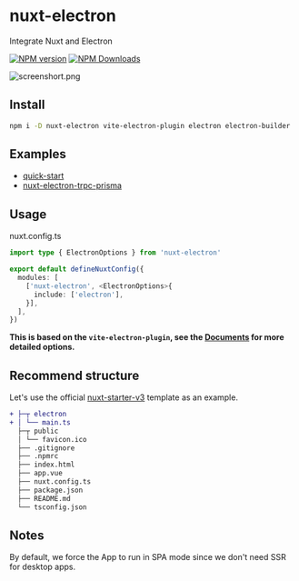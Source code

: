 # nuxt-electron

Integrate Nuxt and Electron

[![NPM version](https://img.shields.io/npm/v/nuxt-electron.svg)](https://npmjs.org/package/nuxt-electron)
[![NPM Downloads](https://img.shields.io/npm/dm/nuxt-electron.svg)](https://npmjs.org/package/nuxt-electron)

![screenshort.png](https://github.com/caoxiemeihao/nuxt-electron/blob/main/screenshot.png?raw=true)

## Install

```sh
npm i -D nuxt-electron vite-electron-plugin electron electron-builder
```

## Examples

- [quick-start](https://github.com/caoxiemeihao/nuxt-electron/tree/main/examples/quick-start)
- [nuxt-electron-trpc-prisma](https://github.com/gurvancampion/nuxt-electron-trpc-prisma)

## Usage

nuxt.config.ts

```ts
import type { ElectronOptions } from 'nuxt-electron'

export default defineNuxtConfig({
  modules: [
    ['nuxt-electron', <ElectronOptions>{
      include: ['electron'],
    }],
  ],
})
```

**This is based on the `vite-electron-plugin`, see the **[Documents](https://github.com/electron-vite/vite-electron-plugin#configuration)** for more detailed options.**

## Recommend structure

Let's use the official [nuxt-starter-v3](https://codeload.github.com/nuxt/starter/tar.gz/refs/heads/v3) template as an example.

```diff
+ ├─┬ electron
+ │ └── main.ts
  ├─┬ public
  │ └── favicon.ico
  ├── .gitignore
  ├── .npmrc
  ├── index.html
  ├── app.vue
  ├── nuxt.config.ts
  ├── package.json
  ├── README.md
  └── tsconfig.json
```

## Notes
By default, we force the App to run in SPA mode since we don't need SSR for desktop apps.
